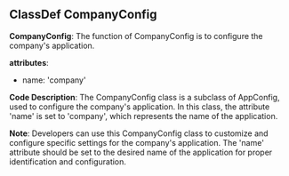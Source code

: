 ## ClassDef CompanyConfig
**CompanyConfig**: The function of CompanyConfig is to configure the company's application.

**attributes**: 
- name: 'company'

**Code Description**: 
The CompanyConfig class is a subclass of AppConfig, used to configure the company's application. In this class, the attribute 'name' is set to 'company', which represents the name of the application.

**Note**: 
Developers can use this CompanyConfig class to customize and configure specific settings for the company's application. The 'name' attribute should be set to the desired name of the application for proper identification and configuration.
